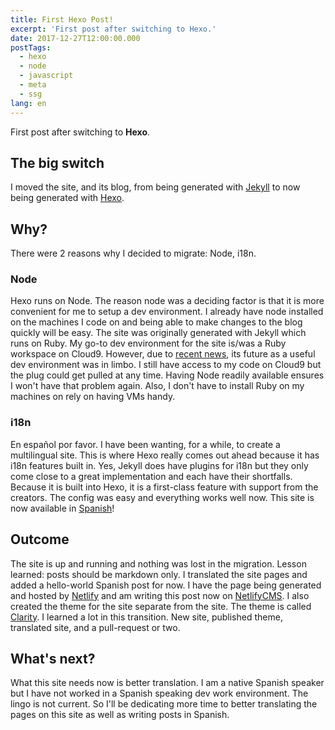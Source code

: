 ```yaml
---
title: First Hexo Post!
excerpt: 'First post after switching to Hexo.'
date: 2017-12-27T12:00:00.000
postTags:
  - hexo
  - node
  - javascript
  - meta
  - ssg
lang: en
---
```

First post after switching to **Hexo**.

## The big switch
I moved the site, and its blog, from being generated with [Jekyll](https://jekyllrb.com/) to now being generated with [Hexo](https://hexo.io/).

## Why?
There were 2 reasons why I decided to migrate: Node, i18n.

### Node
Hexo runs on Node. The reason node was a deciding factor is that it is more convenient for me to setup a dev environment. I already have node installed on the machines I code on and being able to make changes to the blog quickly will be easy. The site was originally generated with Jekyll which runs on Ruby. My go-to dev environment for the site is/was a Ruby workspace on Cloud9. However, due to [recent news](https://aws.amazon.com/blogs/aws/aws-cloud9-cloud-developer-environments/), its future as a useful dev environment was in limbo. I still have access to my code on Cloud9 but the plug could get pulled at any time. Having Node readily available ensures I won't have that problem again. Also, I don't have to install Ruby on my machines on rely on having VMs handy.

### i18n
En español por favor. I have been wanting, for a while, to create a multilingual site. This is where Hexo really comes out ahead because it has i18n features built in. Yes, Jekyll does have plugins for i18n but they only come close to a great implementation and each have their shortfalls. Because it is built into Hexo, it is a first-class feature with support from the creators. The config was easy and everything works well now. This site is now available in [Spanish](/es)!

## Outcome
The site is up and running and nothing was lost in the migration. Lesson learned: posts should be markdown only. I translated the site pages and added a hello-world Spanish post for now. I have the page being generated and hosted by [Netlify](https://www.netlify.com/) and am writing this post now on [NetlifyCMS](https://www.netlifycms.org/). I also created the theme for the site separate from the site. The theme is called [Clarity](https://github.com/josevh/hexo-theme-clarity). I learned a lot in this transition. New site, published theme, translated site, and a pull-request or two.

## What's next?
What this site needs now is better translation. I am a native Spanish speaker but I have not worked in a Spanish speaking dev work environment. The lingo is not current. So I'll be dedicating more time to better translating the pages on this site as well as writing posts in Spanish.
